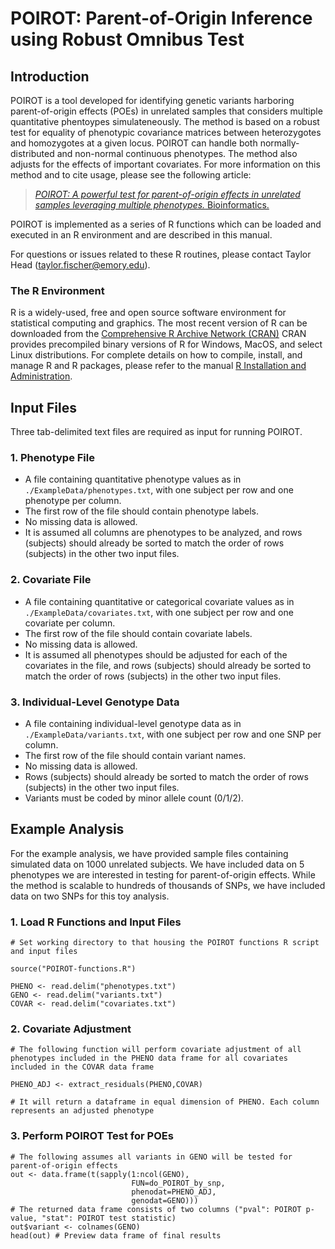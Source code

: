 # POIROT: Parent-of-Origin Inference using Robust Omnibus Test

## Introduction
POIROT is a tool developed for identifying genetic variants harboring parent-of-origin effects (POEs) in unrelated samples that considers multiple quantitative phentoypes simulateneously. The method is based on a robust test for equality of phenotypic covariance matrices between heterozygotes and homozygotes at a given locus. POIROT can handle both normally-distributed and non-normal continuous phenotypes. The method also adjusts for the effects of important covariates. For more information on this method and to cite usage, please see the following article:

>[*POIROT: A powerful test for parent-of-origin effects in unrelated samples leveraging multiple phenotypes.* Bioinformatics.]([https://doi.org/10.1101/2022.11.28.517712](https://academic.oup.com/bioinformatics/article/39/4/btad199/7126417))

POIROT is implemented as a series of R functions which can be loaded and executed in an R environment and are described in this manual.

For questions or issues related to these R routines, please contact Taylor Head (<taylor.fischer@emory.edu>).

### The R Environment
R is a widely-used, free and open source software environment for statistical computing and graphics. The most recent version of R can be downloaded from the 
[Comprehensive R Archive Network (CRAN)](http://cran.r-project.org/)
CRAN provides precompiled binary versions of R for Windows, MacOS, and select Linux distributions. For complete details on how to compile, install, and manage R and R packages, please refer to the manual [R Installation and Administration](http://cran.r-project.org/doc/manuals/r-release/R-admin.html).

## Input Files

Three tab-delimited text files are required as input for running POIROT. 

### 1. Phenotype File

* A file containing quantitative phenotype values as in `./ExampleData/phenotypes.txt`, with one subject per row and one phenotype per column.
* The first row of the file should contain phenotype labels.
* No missing data is allowed. 
* It is assumed all columns are phenotypes to be analyzed, and rows (subjects) should already be sorted to match the order of rows (subjects) in the other two input files. 

### 2. Covariate File

* A file containing quantitative or categorical covariate values as in `./ExampleData/covariates.txt`, with one subject per row and one covariate per column. 
* The first row of the file should contain covariate labels.
* No missing data is allowed. 
* It is assumed all phenotypes should be adjusted for each of the covariates in the file, and rows (subjects) should already be sorted to match the order of rows (subjects) in the other two input files. 

### 3. Individual-Level Genotype Data

* A file containing individual-level genotype data as in `./ExampleData/variants.txt`, with one subject per row and one SNP per column.
* The first row of the file should contain variant names.
* No missing data is allowed. 
* Rows (subjects) should already be sorted to match the order of rows (subjects) in the other two input files. 
* Variants must be coded by minor allele count (0/1/2).

## Example Analysis

For the example analysis, we have provided sample files containing simulated data on 1000 unrelated subjects. We have included data on 5 phenotypes we are interested in testing for parent-of-origin effects. While the method is scalable to hundreds of thousands of SNPs, we have included data on two SNPs for this toy analysis.

### 1. Load R Functions and Input Files

```
# Set working directory to that housing the POIROT functions R script and input files

source("POIROT-functions.R")

PHENO <- read.delim("phenotypes.txt")
GENO <- read.delim("variants.txt")
COVAR <- read.delim("covariates.txt")
```

### 2. Covariate Adjustment

```
# The following function will perform covariate adjustment of all phenotypes included in the PHENO data frame for all covariates included in the COVAR data frame

PHENO_ADJ <- extract_residuals(PHENO,COVAR)

# It will return a dataframe in equal dimension of PHENO. Each column represents an adjusted phenotype
```

### 3. Perform POIROT Test for POEs

```
# The following assumes all variants in GENO will be tested for parent-of-origin effects
out <- data.frame(t(sapply(1:ncol(GENO),
                           FUN=do_POIROT_by_snp,
                           phenodat=PHENO_ADJ,
                           genodat=GENO)))
# The returned data frame consists of two columns ("pval": POIROT p-value, "stat": POIROT test statistic)
out$variant <- colnames(GENO)
head(out) # Preview data frame of final results
```
